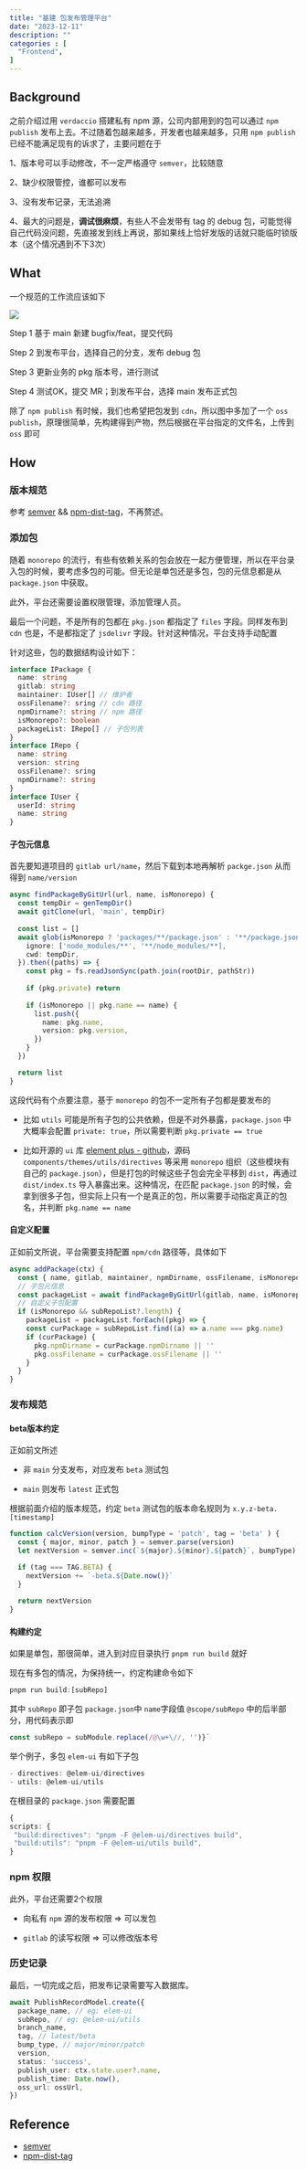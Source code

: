 ```yaml
---
title: "基建 包发布管理平台"
date: "2023-12-11"
description: ""
categories : [
  "Frontend",
]
---
```


## Background

之前介绍过用 `verdaccio` 搭建私有 npm 源，公司内部用到的包可以通过 `npm publish` 发布上去。不过随着包越来越多，开发者也越来越多，只用 `npm publish` 已经不能满足现有的诉求了，主要问题在于


1、版本号可以手动修改，不一定严格遵守 `semver`，比较随意

2、缺少权限管控，谁都可以发布

3、没有发布记录，无法追溯

4、最大的问题是，**调试很麻烦**，有些人不会发带有 tag 的 debug 包，可能觉得自己代码没问题，先直接发到线上再说，那如果线上恰好发版的话就只能临时锁版本（这个情况遇到不下3次）

## What

一个规范的工作流应该如下

![](/blog/post/images/infras-npm.png)


Step 1 基于 main 新建 bugfix/feat，提交代码

Step 2 到发布平台，选择自己的分支，发布 debug 包

Step 3 更新业务的 pkg 版本号，进行测试

Step 4 测试OK，提交 MR；到发布平台，选择 main 发布正式包


除了 `npm publish` 有时候，我们也希望把包发到 `cdn`，所以图中多加了一个 `oss publish`，原理很简单，先构建得到产物，然后根据在平台指定的文件名，上传到 `oss` 即可


## How

### 版本规范

参考 [semver](https://semver.org/) && [npm-dist-tag](https://docs.npmjs.com/cli/v10/commands/npm-dist-tag)，不再赘述。


### 添加包

随着 `monorepo` 的流行，有些有依赖关系的包会放在一起方便管理，所以在平台录入包的时候，要考虑多包的可能。但无论是单包还是多包，包的元信息都是从 `package.json` 中获取。

此外，平台还需要设置权限管理，添加管理人员。

最后一个问题，不是所有的包都在 `pkg.json` 都指定了 `files` 字段。同样发布到 `cdn` 也是，不是都指定了 `jsdelivr` 字段。针对这种情况，平台支持手动配置

针对这些，包的数据结构设计如下：

```ts
interface IPackage {
  name: string
  gitlab: string
  maintainer: IUser[] // 维护者
  ossFilename?: sring // cdn 路径
  npmDirname?: string // npm 路径
  isMonorepo?: boolean
  packageList: IRepo[] // 子包列表
}
interface IRepo {
  name: string
  version: string
  ossFilename?: sring
  npmDirname?: string
}
interface IUser {
  userId: string
  name: string
}
```


#### 子包元信息

首先要知道项目的 `gitlab url/name`，然后下载到本地再解析 `packge.json` 从而得到 `name/version`

```ts
async findPackageByGitUrl(url, name, isMonorepo) {
  const tempDir = genTempDir()
  await gitClone(url, 'main', tempDir)
  
  const list = []
  await glob(isMonorepo ? 'packages/**/package.json' : '**/package.json', {
    ignore: ['node_modules/**', '**/node_modules/**],
    cwd: tempDir,
  }).then((paths) => {
    const pkg = fs.readJsonSync(path.join(rootDir, pathStr))
    
    if (pkg.private) return
    
    if (isMonorepo || pkg.name == name) {
      list.push({
        name: pkg.name,
        version: pkg.version,
      })
    }
  })

  return list
}
```

这段代码有个点要注意，基于 `monorepo` 的包不一定所有子包都是要发布的

- 比如 `utils` 可能是所有子包的公共依赖，但是不对外暴露，`package.json` 中大概率会配置 `private: true`，所以需要判断 `pkg.private == true`


- 比如开源的 `ui` 库 [element plus - github](https://github.com/element-plus/element-plus/tree/2.3/packages)，源码 `components/themes/utils/directives` 等采用 `monorepo` 组织（这些模块有自己的 `package.json`），但是打包的时候这些子包会完全平移到 `dist`，再通过 `dist/index.ts` 导入暴露出来。这种情况，在匹配 `package.json` 的时候，会拿到很多子包，但实际上只有一个是真正的包，所以需要手动指定真正的包名，并判断 `pkg.name == name`



#### 自定义配置

正如前文所说，平台需要支持配置 `npm/cdn` 路径等，具体如下

```ts
async addPackage(ctx) {
  const { name, gitlab, maintainer, npmDirname, ossFilename, isMonorepo, subRepoList } = ctx.request?.body || {}
  // 子包元信息
  const packageList = await findPackageByGitUrl(gitlab, name, isMonorepo)
  // 自定义子包配置
  if (isMonorepo && subRepoList?.length) {
    packageList = packageList.forEach((pkg) => {
    const curPackage = subRepoList.find((a) => a.name === pkg.name)
    if (curPackage) {
      pkg.npmDirname = curPackage.npmDirname || ''
      pkg.ossFilename = curPackage.ossFilename || ''
    }
  }
}
```


### 发布规范

#### beta版本约定

正如前文所述

- 非 `main` 分支发布，对应发布 `beta` 测试包

- `main` 则发布 `latest` 正式包


根据前面介绍的版本规范，约定 `beta` 测试包的版本命名规则为 `x.y.z-beta.[timestamp]`

```ts
function calcVersion(version, bumpType = 'patch', tag = 'beta' ) {
  const { major, minor, patch } = semver.parse(version)
  let nextVersion = semver.inc(`${major}.${minor}.${patch}`, bumpType)

  if (tag === TAG.BETA) {
    nextVersion += `-beta.${Date.now()}`
  }
  
  return nextVersion
}
```

#### 构建约定

如果是单包，那很简单，进入到对应目录执行 `pnpm run build` 就好


现在有多包的情况，为保持统一，约定构建命令如下 

```ts
pnpm run build:[subRepo]
```

其中 `subRepo` 即子包 `package.json`中 `name`字段值 `@scope/subRepo` 中的后半部分，用代码表示即

```ts
const subRepo = subModule.replace(/@\w+\//, '')}`
```

举个例子，多包 `elem-ui` 有如下子包


```ts
- directives: @elem-ui/directives
- utils: @elem-ui/utils
```

在根目录的 `package.json` 需要配置


```ts
{
scripts: {
 "build:directives": "pnpm -F @elem-ui/directives build",
 "build:utils": "pnpm -F @elem-ui/utils build",
}
```

### npm 权限

此外，平台还需要2个权限

- 向私有 `npm` 源的发布权限 => 可以发包

- `gitlab` 的读写权限 => 可以修改版本号


### 历史记录

最后，一切完成之后，把发布记录需要写入数据库。

```ts
await PublishRecordModel.create({
  package_name, // eg: elem-ui
  subRepo, // eg: @elem-ui/utils
  branch_name,
  tag, // latest/beta
  bump_type, // major/minor/patch
  version,
  status: 'success',
  publish_user: ctx.state.user?.name,
  publish_time: Date.now(),
  oss_url: ossUrl,
})
```

## Reference
- [semver](https://semver.org/)
- [npm-dist-tag](https://docs.npmjs.com/cli/v10/commands/npm-dist-tag)
